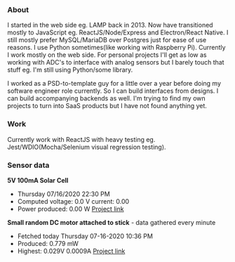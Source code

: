 ### About

I started in the web side eg. LAMP back in 2013. Now have transitioned mostly to JavaScript eg. ReactJS/Node/Express and Electron/React Native. I still mostly prefer MySQL/MariaDB over Postgres just for ease of use reasons. I use Python sometimes(like working with Raspberry Pi). Currently I work mostly on the web side. For personal projects I'll get as low as working with ADC's to interface with analog sensors but I barely touch that stuff eg. I'm still using Python/some library.

I worked as a PSD-to-template guy for a little over a year before doing my software engineer role currently. So I can build interfaces from designs. I can build accompanying backends as well. I'm trying to find my own projects to turn into SaaS products but I have not found anything yet.

### Work

Currently work with ReactJS with heavy testing eg. Jest/WDIO(Mocha/Selenium visual regression testing).

### Sensor data
**5V 100mA Solar Cell**
- Thursday 07/16/2020 22:30 PM
- Computed voltage: 0.0 V current: 0.00
- Power produced: 0.00 W
[Project link](https://github.com/jdc-cunningham/raspisolarplotter)

**Small random DC motor attached to stick** - data gathered every minute
- Fetched today Thursday 07-16-2020 10:36 PM
- Produced: 0.779 mW
- Highest: 0.029V 0.0009A
[Project link](https://github.com/jdc-cunningham/turbine-raspi)